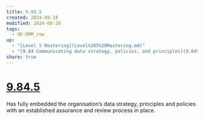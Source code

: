 ```yaml
---
title: 9.84.5
created: 2024-08-28
modified: 2024-08-28
tags:
  - UK-DMM_row
up:
  - "[Level 5 Mastering](Level%205%20Mastering.md)"
  - "[9.84 Communicating data strategy, policies, and principles](9.84%20Communicating%20data%20strategy,%20policies,%20and%20principles.md)"
share: true
---
```

# [9.84.5](9.84.5.md)

Has fully embedded the organisation’s data strategy, principles and policies with an established assurance and review process in place.
